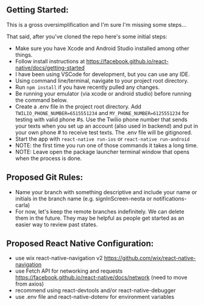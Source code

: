 ## Getting Started:
This is a gross oversimplification and I'm sure I'm missing some steps...

That said, after you've cloned the repo here's some initial steps: 
* Make sure you have Xcode and Android Studio installed among other things.
* Follow install instructions at https://facebook.github.io/react-native/docs/getting-started
* I have been using VSCode for development, but you can use any IDE.
* Using command line/terminal, navigate to your project root directory.
* Run `npm install` if you have recently pulled any changes.
* Be running your emulator (via xcode or android studio) before running the command below.
* Create a .env file in the project root directory.  Add `TWILIO_PHONE_NUMBER=6515551234` and `MY_PHONE_NUMBER=6125551234` for testing with valid phone #s.  Use the Twilio phone number that sends your texts when you set up an account (also used in backend) and put in your own phone # to receive test texts.  The .env file will be gitignored.
* Start the app with `react-native run-ios` or `react-native run-android`
* NOTE: the first time you run one of those commands it takes a long time.  
* NOTE: Leave open the package launcher terminal window that opens when the process is done.


## Proposed Git Rules:
* Name your branch with something descriptive and include your name or initials in the branch name (e.g. signInScreen-neota or notifications-carla)
* For now, let's keep the remote branches indefinitely.  We can delete them in the future.  They may be helpful as people get started as an easier way to review past states.

## Proposed React Native Configuration:
* use wix react-native-navigation v2  https://github.com/wix/react-native-navigation
* use Fetch API for networking and requests https://facebook.github.io/react-native/docs/network (need to move from axios)
* recommend using react-devtools and/or react-native-debugger
* use .env file and react-native-dotenv for environment variables
